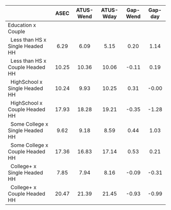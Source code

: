 
|                      |         ASEC |    ATUS-Wend |    ATUS-Wday |     Gap-Wend |      Gap-day |
| -------------------- | :----------: | :----------: | :----------: | :----------: | :----------: |
| Education x Couple   |              |              |              |              |              |
| &nbsp;&nbsp;Less than HS x Single Headed HH |         6.29 |         6.09 |         5.15 |         0.20 |         1.14 |
| &nbsp;&nbsp;Less than HS x Couple Headed HH |        10.25 |        10.36 |        10.06 |        -0.11 |         0.19 |
| &nbsp;&nbsp;HighSchool x Single Headed HH |        10.24 |         9.93 |        10.25 |         0.31 |        -0.00 |
| &nbsp;&nbsp;HighSchool x Couple Headed HH |        17.93 |        18.28 |        19.21 |        -0.35 |        -1.28 |
| &nbsp;&nbsp;Some College x Single Headed HH |         9.62 |         9.18 |         8.59 |         0.44 |         1.03 |
| &nbsp;&nbsp;Some College x Couple Headed HH |        17.36 |        16.83 |        17.14 |         0.53 |         0.21 |
| &nbsp;&nbsp;College+ x Single Headed HH |         7.85 |         7.94 |         8.16 |        -0.09 |        -0.31 |
| &nbsp;&nbsp;College+ x Couple Headed HH |        20.47 |        21.39 |        21.45 |        -0.93 |        -0.99 |

